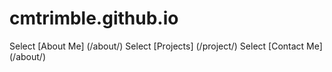 # cmtrimble.github.io

Select [About Me] (/about/)
Select [Projects] (/project/)
Select [Contact Me] (/about/)
